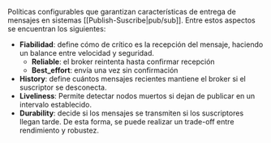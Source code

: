 Políticas configurables que garantizan características de entrega de mensajes en sistemas [[Publish-Suscribe|pub/sub]]. Entre estos aspectos se encuentran los siguientes:
- **Fiabilidad**: define cómo de crítico es la recepción del mensaje, haciendo un balance entre velocidad y seguridad.
	- **Reliable**: el broker reintenta hasta confirmar recepción
	- **Best_effort**: envía una vez sin confirmación
- **History**: define cuántos mensajes recientes mantiene el broker si el suscriptor se desconecta.
- **Liveliness**: Permite detectar nodos muertos si dejan de publicar en un intervalo establecido.
- **Durability**: decide si los mensajes se transmiten si los suscriptores llegan tarde.
De esta forma, se puede realizar un trade-off entre rendimiento y robustez.